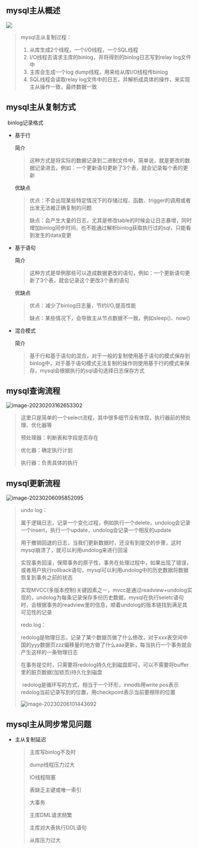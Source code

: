 ## mysql主从概述

![](https://gitee.com/root_007/md_file_image/raw/master/202302071241320.png)

> mysql主从复制过程：
>
> 1. 从库生成2个线程，一个I/O线程，一个SQL线程
> 2. I/O线程去请求主库的binlog，并将得到的binlog日志写到relay log文件中
> 3. 主库会生成一个log dump线程，用来给从库I/O线程传binlog
> 4. SQL线程会读取relay log文件中的日志，并解析成具体的操作，来实现主从操作一致，最终数据一致

## mysql主从复制方式

​		binlog记录格式

- 基于行

  简介

  > 这种方式是将实际的数据记录到二进制文件中，简单说，就是更改的数据记录进去，例如：一个更新语句更新了3个表，就会记录每个表的更新

  优缺点

  > 优点：不会出现某些特定情况下的存储过程、函数、trigger的调用或者出发无法被正确复制的问题
  >
  > 缺点：会产生大量的日志，尤其是修改table的时候会让日志暴增，同时增加binlog同步时间，也不能通过解析binlog获取执行过的sql，只能看到发生的data变更

- 基于语句

  简介

  > 这种方式是举例那些可以造成数据更改的语句，例如：一个更新语句更新了3个表，就会记录这个更改3个表的语句

  优缺点

  > 优点：减少了binlog日志量，节约I/O,提高性能
  >
  > 缺点：某些情况下，会导致主从节点数据不一致，例如sleep()、now()

- 混合模式

  简介

  > 基于行和基于语句的混合，对于一般的复制使用基于语句的模式保存到binlog中，对于基于语句模式无法复制的操作则使用基于行的模式来保存，mysql会根据执行的sql语句选择日志保存方式

## mysql查询流程

![image-20230203162653302](https://gitee.com/root_007/md_file_image/raw/master/202302071242241.png)

> 这里只是简单的一个select流程，其中很多细节没有体现，执行器前的预处理、优化器等
>
> 预处理器：判断表和字段是否存在
>
> 优化器：确定执行计划
>
> 执行器：负责具体的执行

## mysql更新流程

![image-20230206095852095](https://gitee.com/root_007/md_file_image/raw/master/202302071242409.png)

> undo log：
>
> ​	属于逻辑日志，记录一个变化过程，例如执行一个delete，undolog会记录一个insert，执行一个update，undolog会记录一个相反的update
>
> ​	用于撤销回退的日志，当我们更新数据时，还没有到提交的步骤，这时mysql崩溃了，就可以利用undolog来进行回滚
>
> ​	实现事务回滚，保障事务的原子性，事务在处理过程中，如果出现了错误，或者用户执行rollback语句，mysql可以利用undolog中的历史数据将数据恢复到事务之前的状态
>
> ​	实现MVCC(多版本控制)关键因素之一，mvcc是通过readview+undolog实现的，undolog为每条记录保存多份历史数据，mysql在执行seletc语句时，会根据事务的readview里的信息，顺着undolog的版本链找到满足其可见性的记录
>
> redo log：
>
> ​	redolog是物理日志，记录了某个数据页做了什么修改，对于xxx表空间中国的yyy数据页zzz偏移量的地方做了什么aaa更新，每当执行一个事务就会产生这样的一条物理日志
>
> ​	在事务提交时，只需要将redolog持久化到磁盘即可，可以不需要将buffer里的脏页数据(加锁页)持久化到磁盘
>
> ​	redolog是循环写的方式，相当于一个环形，innodb用write pos表示redolog当前记录写到的位置，用checkpoint表示当前要擦除的位置
>
> ![image-20230206101443692](https://gitee.com/root_007/md_file_image/raw/master/202302071242447.png)

## mysql主从同步常见问题

- 主从复制延迟

  > 主库写binlog不及时
  >
  > dump线程压力过大
  >
  > IO线程阻塞
  >
  > 表缺乏主键或唯一索引
  >
  > 大事务
  >
  > 主库DML请求频繁
  >
  > 主库对大表执行DDL语句
  >
  > 从库压力过大